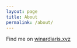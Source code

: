 ```yaml
---
layout: page
title: About
permalink: /about/
---
```


Find me on [winardiaris.xyz](http://winardiaris.xyz/)

